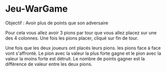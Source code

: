 # Jeu-WarGame

Objectif : Avoir plus de points que son adversaire

Pour cela vous allez avoir 3 pions par tour que vous allez placez sur une des 4 colonnes.
Une fois les pions placer, cliqué sur fin de tour.

Une fois que les deux joueurs ont placés leurs pions.
les pions face à face vont s'affronté. Le pion avec la valeur la plus forte gagne et le pion avec la valeur la moins forte est détruit.
Le nombre de points gagner est la différence de valeur entre les deux pions.

